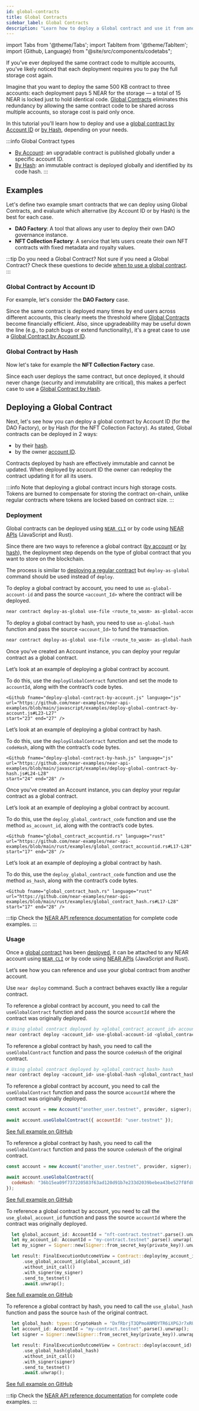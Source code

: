 ```yaml
---
id: global-contracts
title: Global Contracts
sidebar_label: Global Contracts
description: "Learn how to deploy a Global contract and use it from another account."
---
```

import Tabs from '@theme/Tabs';
import TabItem from '@theme/TabItem';
import {Github, Language} from "@site/src/components/codetabs";


If you've ever deployed the same contract code to multiple accounts, you’ve likely noticed that each deployment requires you to pay the full storage cost again.

Imagine that you want to deploy the same 500 KB contract to three accounts: each deployment pays 5 NEAR for the storage — a total of 15 NEAR is locked just to hold identical code.
[Global Contracts](../../smart-contracts/global-contracts.md) eliminates this redundancy by allowing the same contract code to be shared across multiple accounts, so storage cost is paid only once.

In this tutorial you'll learn how to deploy and use a [global contract by Account ID](#global-contract-by-account-id) or [by Hash](#global-contract-by-hash), depending on your needs.

:::info Global Contract types
- [By Account](../../smart-contracts/global-contracts.md#reference-by-account): an upgradable contract is published globally under a specific account ID.
- [By Hash](../../smart-contracts/global-contracts.md#reference-by-hash): an immutable contract is deployed globally and identified by its code hash.
:::

## Examples

Let's define two example smart contracts that we can deploy using Global Contracts, and evaluate which alternative (by Account ID or by Hash) is the best for each case.

- **DAO Factory**: A tool that allows any user to deploy their own DAO governance instance.
- **NFT Collection Factory**: A service that lets users create their own NFT contracts with fixed metadata and royalty values.

:::tip Do you need a Global Contract?
Not sure if you need a Global Contract? Check these questions to decide [when to use a global contract](../../smart-contracts/global-contracts.md#when-to-use-global-contracts).
:::

### Global Contract by Account ID

For example, let's consider the **DAO Factory** case.

Since the same contract is deployed many times by end users across different accounts, this clearly meets the threshold where [Global Contracts](../../smart-contracts/global-contracts.md) become financially efficient. Also, since upgradeability may be useful down the line (e.g., to patch bugs or extend functionality), it's a great case to use a [Global Contract by Account ID](../../smart-contracts/global-contracts.md#reference-by-account).

### Global Contract by Hash

Now let's take for example the **NFT Collection Factory** case.

Since each user deploys the same contract, but once deployed, it should never change (security and immutability are critical), this makes a perfect case to use a [Global Contract by Hash](../../smart-contracts/global-contracts.md#reference-by-hash).

## Deploying a Global Contract

Next, let's see how you can deploy a global contract by Account ID (for the DAO Factory), or by Hash (for the NFT Collection Factory).
As stated, Global contracts can be deployed in 2 ways:
- by their [hash](../../smart-contracts/global-contracts.md#reference-by-hash).
- by the owner [account ID](../../smart-contracts/global-contracts.md#reference-by-account).

Contracts deployed by hash are effectively immutable and cannot be updated.
When deployed by account ID the owner can redeploy the contract updating it for all its users.

:::info
Note that deploying a global contract incurs high storage costs. Tokens are burned to compensate for storing the contract on-chain, unlike regular contracts where tokens are locked based on contract size.
:::


### Deployment

Global contracts can be deployed using [`NEAR CLI`](../../tools/cli.md) or by code using [NEAR APIs](../../tools/near-api.md#deploy-a-global-contract) (JavaScript and Rust).

Since there are two ways to reference a global contract ([by account](../../smart-contracts/global-contracts.md#reference-by-account) or [by hash](../../smart-contracts/global-contracts.md#reference-by-hash)), the deployment step depends on the type of global contract that you want to store on the blockchain.

<Tabs groupId="api">
  <TabItem value="cli" label="🖥️ CLI">

  The process is similar to [deploying a regular contract](../../smart-contracts/release/deploy.md#deploying-the-contract) but `deploy-as-global` command should be used instead of `deploy`.

  <Tabs>
  <TabItem value="account" label="By Account ID" default>

  To deploy a global contract by account, you need to use `as-global-account-id` and pass the source `<account_Id>` where the contract will be deployed.

  ```bash
  near contract deploy-as-global use-file <route_to_wasm> as-global-account-id <account_id> network-config testnet sign-with-keychain send
  ```

  </TabItem>

  <TabItem value="hash" label="By Hash" default>

  To deploy a global contract by hash, you need to use `as-global-hash` function and pass the source `<account_Id>` to fund the transaction.

  ```bash
  near contract deploy-as-global use-file <route_to_wasm> as-global-hash <account_id> network-config testnet sign-with-keychain send
  ```

  </TabItem>
  </Tabs>

  </TabItem>
  <TabItem value="js" label="🌐 JavaScript">

  Once you've created an Account instance, you can deploy your regular contract as a global contract.

  <Tabs>
  <TabItem value="account" label="By Account ID" default>

  Let’s look at an example of deploying a global contract by account.
  
  To do this, use the `deployGlobalContract` function and set the mode to `accountId`, along with the contract’s code bytes.
  
    <Github fname="deploy-global-contract-by-account.js" language="js"
    url="https://github.com/near-examples/near-api-examples/blob/main/javascript/examples/deploy-global-contract-by-account.js#L23-L27"
    start="23" end="27" />

  </TabItem>

  <TabItem value="hash" label="By Hash" default>

  Let’s look at an example of deploying a global contract by hash.
  
  To do this, use the `deployGlobalContract` function and set the mode to `codeHash`, along with the contract’s code bytes.

    <Github fname="deploy-global-contract-by-hash.js" language="js"
    url="https://github.com/near-examples/near-api-examples/blob/main/javascript/examples/deploy-global-contract-by-hash.js#L24-L28"
    start="24" end="28" />
  
  </TabItem>
  </Tabs>

  </TabItem>

  <TabItem value="rust" label="🦀 Rust">

  Once you've created an Account instance, you can deploy your regular contract as a global contract.

  <Tabs>
  <TabItem value="account" label="By Account ID" default>

  Let’s look at an example of deploying a global contract by account.
  
  To do this, use the `deploy_global_contract_code` function and use the method `as_account_id`, along with the contract’s code bytes.

    <Github fname="global_contract_accountid.rs" language="rust"
    url="https://github.com/near-examples/near-api-examples/blob/main/rust/examples/global_contract_accountid.rs#L17-L28"
    start="17" end="28" />
  
  </TabItem>

  <TabItem value="hash" label="By Hash" default>

  Let’s look at an example of deploying a global contract by hash.
  
  To do this, use the `deploy_global_contract_code` function and use the method `as_hash`, along with the contract’s code bytes.

    <Github fname="global_contract_hash.rs" language="rust"
    url="https://github.com/near-examples/near-api-examples/blob/main/rust/examples/global_contract_hash.rs#L17-L28"
    start="17" end="28" />
  
  </TabItem>
  </Tabs>

  </TabItem>

</Tabs>

:::tip
Check the [NEAR API reference documentation](../../tools/near-api.md#deploy-a-global-contract) for complete code examples.
:::

### Usage

Once a [global contract](../../smart-contracts/global-contracts.md) has been [deployed](#deployment), it can be attached to any NEAR account using [`NEAR CLI`](../../tools/cli.md) or by code using [NEAR APIs](../../tools/near-api.md#use-a-global-contract) (JavaScript and Rust).

Let’s see how you can reference and use your global contract from another account.

<Tabs groupId="api">
  <TabItem value="cli" label="🖥️ CLI">
  
  Use `near deploy` command. Such a contract behaves exactly like a regular contract.

  <Tabs>
  <TabItem value="account" label="By Account ID" default>

  To reference a global contract by account, you need to call the `useGlobalContract` function and pass the source `accountId` where the contract was originally deployed.

  ```bash
  # Using global contract deployed by <global_contract_account_id> account id
  near contract deploy <account_id> use-global-account-id <global_contract_account_id> without-init-call network-config testnet
  ```

  </TabItem>

  <TabItem value="hash" label="By Hash" default>

  To reference a global contract by hash, you need to call the `useGlobalContract` function and pass the source `codeHash` of the original contract.

  ```bash
  # Using global contract deployed by <global_contract_hash> hash
  near contract deploy <account_id> use-global-hash <global_contract_hash> without-init-call network-config testnet
  ```

  </TabItem>
  </Tabs>

  </TabItem>
  <TabItem value="js" label="🌐 JavaScript">

  <Tabs>
  <TabItem value="account" label="By Account ID" default>

  To reference a global contract by account, you need to call the `useGlobalContract` function and pass the source `accountId` where the contract was originally deployed.

  ```js
  const account = new Account("another_user.testnet", provider, signer);

  await account.useGlobalContract({ accountId: "user.testnet" });
  ```

  <a href="https://github.com/near-examples/near-api-examples/blob/main/javascript/examples/deploy-global-contract-by-account.js" target="_blank" rel="noreferrer noopener" class="text-center">
    See full example on GitHub
  </a>
  </TabItem>

  <TabItem value="hash" label="By Hash" default>

  To reference a global contract by hash, you need to call the `useGlobalContract` function and pass the source `codeHash` of the original contract.

  ```js
  const account = new Account("another_user.testnet", provider, signer);

  await account.useGlobalContract({
    codeHash: "36b15ea09f737220583f63ad120d91b7e233d2039bebea43be527f8fd85450c9",
  });
  ```

  <a href="https://github.com/near-examples/near-api-examples/blob/main/javascript/examples/deploy-global-contract-by-hash.js" target="_blank" rel="noreferrer noopener" class="text-center">
    See full example on GitHub
  </a>
  </TabItem>
  </Tabs>

  </TabItem>

  <TabItem value="rust" label="🦀 Rust">

  <Tabs>
  <TabItem value="account" label="By Account ID" default>

  To reference a global contract by account, you need to call the `use_global_account_id` function and pass the source `accountId` where the contract was originally deployed.

  ```rust
    let global_account_id: AccountId = "nft-contract.testnet".parse().unwrap();
    let my_account_id: AccountId = "my-contract.testnet".parse().unwrap();
    let my_signer = Signer::new(Signer::from_secret_key(private_key)).unwrap();

    let result: FinalExecutionOutcomeView = Contract::deploy(my_account_id)
        .use_global_account_id(global_account_id)
        .without_init_call()
        .with_signer(my_signer)
        .send_to_testnet()
        .await.unwrap();
  ```

  <a href="https://github.com/near-examples/near-api-examples/blob/main/rust/examples/global_contract_accountid.rs" target="_blank" rel="noreferrer noopener" class="text-center">
    See full example on GitHub
  </a>
  </TabItem>

  <TabItem value="hash" label="By Hash" default>

  To reference a global contract by hash, you need to call the `use_global_hash` function and pass the source `hash` of the original contract.

  ```rust
    let global_hash: types::CryptoHash = "DxfRbrjT3QPmoANMDYTR6iXPGJr7xRUyDnQhcAWjcoFF".parse().unwrap();
    let account_id: AccountId = "my-contract.testnet".parse().unwrap();
    let signer = Signer::new(Signer::from_secret_key(private_key)).unwrap();

    let result: FinalExecutionOutcomeView = Contract::deploy(account_id)
        .use_global_hash(global_hash)
        .without_init_call()
        .with_signer(signer)
        .send_to_testnet()
        .await.unwrap();
  ```

  <a href="https://github.com/near-examples/near-api-examples/blob/main/rust/examples/global_contract_hash.rs" target="_blank" rel="noreferrer noopener" class="text-center">
    See full example on GitHub
  </a>
  </TabItem>
  </Tabs>

  </TabItem>

</Tabs>

:::tip
Check the [NEAR API reference documentation](../../tools/near-api.md#use-a-global-contract) for complete code examples.
:::
